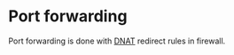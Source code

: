 # Port forwarding

Port forwarding is done with [DNAT](/docs/guide-user/firewall/fw3_configurations/fw3_nat "docs:guide-user:firewall:fw3_configurations:fw3_nat") redirect rules in firewall.
